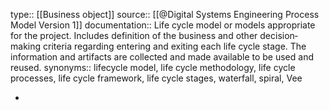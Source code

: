 type:: [[Business object]]
source:: [[@Digital Systems Engineering Process Model Version 1]]
documentation:: Life cycle model or models appropriate for the project. Includes definition of the business and other decision‐making criteria regarding entering and exiting each life cycle stage. The information and artifacts are collected and made available to be used and reused. 
synonyms:: lifecycle model, life cycle methodology, life cycle processes, life cycle framework, life cycle stages, waterfall, spiral, Vee

-